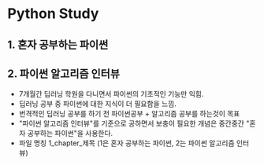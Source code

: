 # Python Study

## 1. 혼자 공부하는 파이썬
## 2. 파이썬 알고리즘 인터뷰

- 7개월간 딥러닝 학원을 다니면서 파이썬의 기초적인 기능만 익힘.
- 딥러닝 공부 중 파이썬에 대한 지식이 더 필요함을 느낌.
- 번격적인 딥러닝 공부를 하기 전 파이썬공부 + 알고리즘 공부를 하는것이 목표
- "파이썬 알고리즘 인터뷰"를 기준으로 공하면서 보충이 필요한 개념은 중간중간 "혼자 공부하는 파이썬"을 사용한다.
- 파일 명칭 1_chapter_제목 (1은 혼자 공부하는 파이썬, 2는 파이썬 알고리즘 인터뷰)